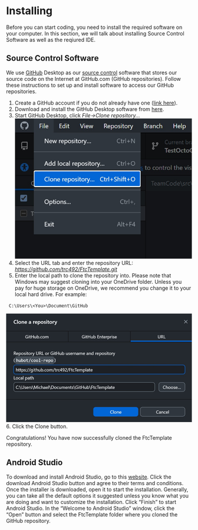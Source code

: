 # Installing

Before you can start coding, you need to install the required software on your computer. In this section, we will talk about installing Source Control Software as well as the reqiured IDE.

## Source Control Software

We use [GitHub](https://en.wikipedia.org/wiki/GitHub) Desktop as our [source control](https://en.wikipedia.org/wiki/Source_Code_Control_System) software that stores our source code on the Internet at GitHub.com (GitHub repositories). Follow these instructions to set up and install software to access our GitHub repositories.

1. Create a GitHub account if you do not already have one ([link here](https://GitHub.com)).
2. Download and install the GitHub Desktop software from [here](https://desktop.github.com).
3. Start GitHub Desktop, click *File->Clone repository...*
 ![image name](./images/GitHubDesktopFileClone.jpg)
4. Select the URL tab and enter the repository URL: *https://github.com/trc492/FtcTemplate.git*
5. Enter the local path to clone the repository into. Please note that Windows may suggest cloning into your OneDrive folder. Unless you pay for huge storage on OneDrive, we recommend you change it to your local hard drive. For example:
```
 C:\Users\<You>\Document\GitHub
```
 ![image name](./images/GitHubDesktopCloneRepoFtc.jpg)
6. Click the Clone button.

Congratulations! You have now successfully cloned the FtcTemplate repository.

##  Android Studio

To download and install Android Studio, go to this [website](https://developer.android.com/studio). Click the download Android Studio button and agree to their terms and conditions. Once the installer is downloaded, open it to start the installation. Generally, you can take all the default options it suggested unless you know what you are doing and want to customize the installation. Click “Finish” to start Android Studio. In the “Welcome to Android Studio” window, click the “Open” button and select the FtcTemplate folder where you cloned the GitHub repository.
